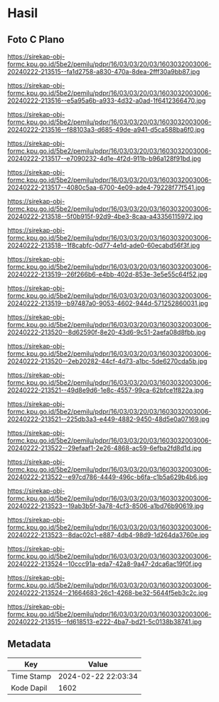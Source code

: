 # Hasil

## Foto C Plano

https://sirekap-obj-formc.kpu.go.id/5be2/pemilu/pdpr/16/03/03/20/03/1603032003006-20240222-213515--fa1d2758-a830-470a-8dea-2fff30a9bb87.jpg

https://sirekap-obj-formc.kpu.go.id/5be2/pemilu/pdpr/16/03/03/20/03/1603032003006-20240222-213516--e5a95a6b-a933-4d32-a0ad-1f6412366470.jpg

https://sirekap-obj-formc.kpu.go.id/5be2/pemilu/pdpr/16/03/03/20/03/1603032003006-20240222-213516--f88103a3-d685-49de-a941-d5ca588ba6f0.jpg

https://sirekap-obj-formc.kpu.go.id/5be2/pemilu/pdpr/16/03/03/20/03/1603032003006-20240222-213517--e7090232-4d1e-4f2d-911b-b96a128f91bd.jpg

https://sirekap-obj-formc.kpu.go.id/5be2/pemilu/pdpr/16/03/03/20/03/1603032003006-20240222-213517--4080c5aa-6700-4e09-ade4-79228f77f541.jpg

https://sirekap-obj-formc.kpu.go.id/5be2/pemilu/pdpr/16/03/03/20/03/1603032003006-20240222-213518--5f0b915f-92d9-4be3-8caa-a43356115972.jpg

https://sirekap-obj-formc.kpu.go.id/5be2/pemilu/pdpr/16/03/03/20/03/1603032003006-20240222-213518--1f8cabfc-0d77-4e1d-ade0-60ecabd56f3f.jpg

https://sirekap-obj-formc.kpu.go.id/5be2/pemilu/pdpr/16/03/03/20/03/1603032003006-20240222-213519--26f266b6-e4bb-402d-853e-3e5e55c64f52.jpg

https://sirekap-obj-formc.kpu.go.id/5be2/pemilu/pdpr/16/03/03/20/03/1603032003006-20240222-213519--b97487a0-9053-4602-944d-571252860031.jpg

https://sirekap-obj-formc.kpu.go.id/5be2/pemilu/pdpr/16/03/03/20/03/1603032003006-20240222-213520--8d62590f-8e20-43d6-9c51-2aefa08d8fbb.jpg

https://sirekap-obj-formc.kpu.go.id/5be2/pemilu/pdpr/16/03/03/20/03/1603032003006-20240222-213520--2eb20282-44cf-4d73-a1bc-5de6270cda5b.jpg

https://sirekap-obj-formc.kpu.go.id/5be2/pemilu/pdpr/16/03/03/20/03/1603032003006-20240222-213521--49d8e9d6-1e8c-4557-99ca-62bfce1f822a.jpg

https://sirekap-obj-formc.kpu.go.id/5be2/pemilu/pdpr/16/03/03/20/03/1603032003006-20240222-213521--225db3a3-e449-4882-9450-48d5e0a07169.jpg

https://sirekap-obj-formc.kpu.go.id/5be2/pemilu/pdpr/16/03/03/20/03/1603032003006-20240222-213522--29efaaf1-2e26-4868-ac59-6efba2fd8d1d.jpg

https://sirekap-obj-formc.kpu.go.id/5be2/pemilu/pdpr/16/03/03/20/03/1603032003006-20240222-213522--e97cd786-4449-496c-b6fa-c1b5a629b4b6.jpg

https://sirekap-obj-formc.kpu.go.id/5be2/pemilu/pdpr/16/03/03/20/03/1603032003006-20240222-213523--19ab3b5f-3a78-4cf3-8506-a1bd76b90619.jpg

https://sirekap-obj-formc.kpu.go.id/5be2/pemilu/pdpr/16/03/03/20/03/1603032003006-20240222-213523--8dac02c1-e887-4db4-98d9-1d264da3760e.jpg

https://sirekap-obj-formc.kpu.go.id/5be2/pemilu/pdpr/16/03/03/20/03/1603032003006-20240222-213524--10ccc91a-eda7-42a8-9a47-2dca6ac19f0f.jpg

https://sirekap-obj-formc.kpu.go.id/5be2/pemilu/pdpr/16/03/03/20/03/1603032003006-20240222-213524--21664683-26c1-4268-be32-5644f5eb3c2c.jpg

https://sirekap-obj-formc.kpu.go.id/5be2/pemilu/pdpr/16/03/03/20/03/1603032003006-20240222-213515--fd618513-e222-4ba7-bd21-5c0138b38741.jpg


## Metadata

| Key        | Value               |
| ---------- | ------------------- |
| Time Stamp | 2024-02-22 22:03:34 |
| Kode Dapil | 1602                |



